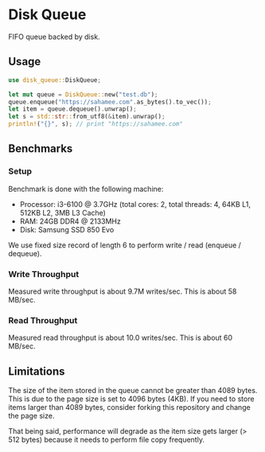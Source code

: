# Disk Queue

FIFO queue backed by disk.

## Usage

```rust
use disk_queue::DiskQueue;

let mut queue = DiskQueue::new("test.db");
queue.enqueue("https://sahamee.com".as_bytes().to_vec());
let item = queue.dequeue().unwrap();
let s = std::str::from_utf8(&item).unwrap();
println!("{}", s); // print "https://sahamee.com"
```

## Benchmarks

### Setup

Benchmark is done with the following machine:

- Processor: i3-6100 @ 3.7GHz (total cores: 2, total threads: 4, 64KB L1, 512KB L2, 3MB L3 Cache)
- RAM: 24GB DDR4 @ 2133MHz
- Disk: Samsung SSD 850 Evo

We use fixed size record of length 6 to perform write / read (enqueue / dequeue).

### Write Throughput

Measured write throughput is about 9.7M writes/sec. This is about 58 MB/sec.

### Read Throughput

Measured read throughput is about 10.0 writes/sec. This is about 60 MB/sec.

## Limitations

The size of the item stored in the queue cannot be greater than 4089 bytes. 
This is due to the page size is set to 4096 bytes (4KB). If you need to store
items larger than 4089 bytes, consider forking this repository and change the 
page size. 

That being said, performance will degrade as the item size gets 
larger (> 512 bytes) because it needs to perform file copy frequently.


